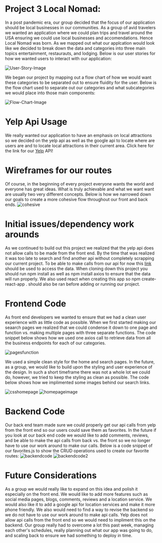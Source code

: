 # Project 3 Local Nomad:

In a post pandemic era, our group decided that the focus of our application should be local businesses in our communities. 
As a group of avid travelers we wanted an application where we could plan trips and travel around the USA
ensuring we could use local businesses and accomendations. Hence Local Nomad was born. As we mapped out what our applcation would 
look like we decided to break down the data and categories into three main topics 
entertainment, restaurauts, and lodging. 
Below is our user stories for how we wanted users to interact with our application:

![User-Story-Image](https://github.com/ariellekatherine92/Project-3-front-end/blob/main/Photos/userstory.png?raw=true)

We began our project by mapping out a flow chart of how we would want these categories to be separated out to ensure fluidity for the user. Below is the flow chart used to separate out our categories and what subcategories we would place into those main components:

![Flow-Chart-Image](https://github.com/ariellekatherine92/Project-3-front-end/blob/main/Photos/flowchart.png?raw=true)

# Yelp Api Usage

We really wanted our application to have an emphasis on local attractions so we decided on the yelp api as well as the google api to locate where are users are 
and to locate local attractions in their current area. Click here for the link for our  [Yelp](https://www.yelp.com/developers/documentation/v3/get_started) API!

# Wireframes for our routes

Of course, in the beginning of every project everyone wants the world and everyone has great ideas. What is truly achievable and what we want want are usually two
very different concepts. Below is how we narrowed down our goals to create a more cohesive flow throughout our front and back ends. 
![cohesive](https://github.com/ariellekatherine92/Project-3-front-end/blob/main/Photos/cohesive.png?raw=true)

# Initial issues/dependency work arounds

As we continued to build out this project we realized that the yelp api does not allow calls to be made from the front end. By the time that was realized it was too late to search and find another api without completely scrapping our current project. To be able to make calls from our api for now this [link](https://cors-anywhere.herokuapp.com/corsdemo) should be used to access the data. When cloning down this project you should run npm install as well as npm install axios to ensure that the data will run properly. We also used react when creating this app so npm create-react-app . should also be ran before adding or running our project.

# Frontend Code 
As front end developers we wanted to ensure that we had a clean user experience with as little code as possible. When we first started making our seaarch pages we realized that we could condense it down to one page and function vs. making multiple pages with three separate functions. The code snippet below shows how we used one axios call to retrieve data from all the business endpoints for each of our categories. 

![pagesfunction](https://github.com/ariellekatherine92/Project-3-front-end/blob/main/Photos/pagesfunction.png?raw=true)

We used a simple clean style for the home and search pages. In the future, as a group, we would like to build upon the styling and user experience of the design. In such a short timeframe there was not a whole lot we could do, however, we tried to keep the styling as clean as possible. The code below shows how we implimented some images behind our search links.

![csshomepage](https://github.com/ariellekatherine92/Project-3-front-end/blob/main/Photos/csshomepage.png?raw=true)
![homepageimage](https://github.com/ariellekatherine92/Project-3-front-end/blob/main/Photos/homepageimage.png?raw=true)

# Backend Code
Our back end team made sure we could properly get our api calls from yelp from the front end so our users could save them as favorites. In the future if you look at our back end code we would like to add comments, reviews, and be able to make the api calls from back vs. the front so we no longer have to use our work around to make our calls. Below is a code snippet of our favorites.js to show the CRUD operations used to create our favorite routes:
![backendcode]()
![backendcode2]()

# Future Considerations 

As a group we would really like to expand on this idea and polish it especially on the front end. We would like to add more features such as social media pages, blogs, comments, reviews and a location service. We would also like it to add a google api for location services and make it more phone friendly. We also would need to find a way to revise the backend so we do not have to use our work around to make api calls. Yelp does not allow api calls from the front end so we would need to impliment this on the backend. Our group really had to overcome a lot this past week, managing each other's schedules, really planning out what our app was going to do, and scaling back to ensure we had something to deploy in time. 





